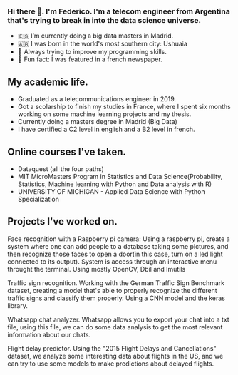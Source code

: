 ### Hi there 👋. I'm Federico. I'm a telecom engineer from Argentina that's trying to break in into the data science universe. 
 

- 🇪🇸 I’m currently doing a big data masters in Madrid.
- 🇦🇷 I was born in the world's most southern city: Ushuaia
- 🌱 Always trying to improve my programming skills.
- 👯 Fun fact: I was featured in a french newspaper.

## My academic life.

* Graduated as a telecommunications engineer in 2019. 
* Got a scolarship to finish my studies in France, where I spent six months working on some machine learning projects and my thesis.
* Currently doing a masters degree in Madrid (Big Data)
* I have certified a C2 level in english and a B2 level in french.

## Online courses I've taken.

* Dataquest (all the four paths)
* MIT MicroMasters Program in Statistics and Data Science(Probability, Statistics, Machine learning with Python and Data analysis with R)
* UNIVERSITY OF MICHIGAN - Applied Data Science with Python Specialization

## Projects I've worked on.

Face recognition with a Raspberry pi camera: Using a raspberry pi, create a system where one can add people to a database taking some pictures, and then recognize those faces to open a door(in this case, turn on a led light connected to its output). System is access through an interactive menu throught the terminal. Using mostly OpenCV, Dbil and Imutils

Traffic sign recognition. Working with the German Traffic Sign Benchmark dataset, creating a model that's able to properly recognize the different traffic signs and classify them properly. Using a CNN model and the keras library.

Whatsapp chat analyzer. Whatsapp allows you to export your chat into a txt file, using this file, we can do some data analysis to get the most relevant information about our chats.

Flight delay predictor. Using the "2015 Flight Delays and Cancellations" dataset, we analyze some interesting data about flights in the US, and we can try to use some models to make predictions about delayed flights.
